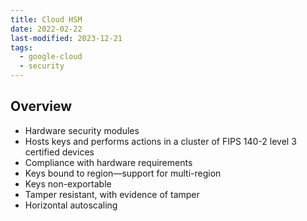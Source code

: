 ```yaml
---
title: Cloud HSM
date: 2022-02-22
last-modified: 2023-12-21
tags:
  - google-cloud
  - security
---
```


## Overview

- Hardware security modules
- Hosts keys and performs actions in a cluster of FIPS 140-2 level 3 certified devices
- Compliance with hardware requirements
- Keys bound to region—support for multi-region
- Keys non-exportable
- Tamper resistant, with evidence of tamper
- Horizontal autoscaling
